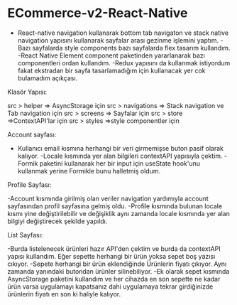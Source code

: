 # ECommerce-v2-React-Native
- React-native navigation kullanarak bottom tab navigaton ve stack native navigation yapısını kullanarak sayfalar arası gezinme işlemini yaptım.
-Bazı sayfalarda style components bazı sayfalarda flex tasarım kullandım.
-React Native Element component paketinden yararlanarak bazı componentleri ordan kullandım.
-Redux yapısını da kullanmak istiyordum fakat ekstradan bir sayfa tasarlamadığım için kullanacak yer cok bulamadım açıkçası.

Klasör Yapısı:

src > helper  => AsyncStorage için
src > navigations => Stack navigation ve Tab navigation için
src > screens => Sayfalar için
src > store =>ContextAPI'lar için
src > styles =>style componentler için


Account sayfası:

- Kullanıcı email kısmına herhangi bir veri girmemişse buton pasif olarak kalıyor.
-Locale kısmında yer alan bilgileri contextAPI yapısıyla çektim.
-Formik paketini kullanarak her bir input için useState hook'unu kullanmak yerine Formikle bunu halletmiş oldum.

Profile Sayfası:

-Account kısmında girilmiş olan veriler navigation yardımıyla account sayfasından profil sayfasına gelmiş oldu.
-Profile kısmında bulunan locale kısmı yine değiştirilebilir ve değişiklik aynı zamanda locale kısmında yer alan bilgiyi değiştirecek şekilde yapıldı.

List Sayfası:

-Burda listelenecek ürünleri hazır API'den çektim ve burda da contextAPI yapısı kullandım. Eğer sepette herhangi bir ürün yoksa sepet boş yazısı cıkıyor.
-Sepete herhangi bir ürün eklendiğinde Ürünlerin fiyatı çıkıyor. Aynı zamanda yanındaki butondan ürünler silinebiliyor.
-Ek olarak sepet kısmında AsyncStorage paketini kullandım ve her cihazda en son sepette ne kadar ürün varsa uygulamayı kapatsanız dahi uygulamaya tekrar girdiğinizde ürünlerin fiyatı en son ki haliyle kalıyor.
